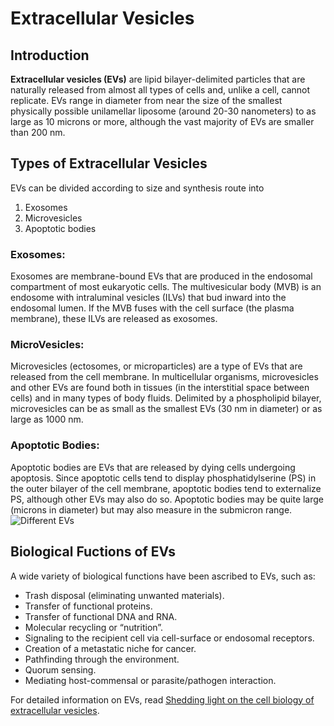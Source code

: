 # Extracellular Vesicles
## Introduction
**Extracellular vesicles (EVs)** are lipid bilayer-delimited particles that are naturally released from almost all types of cells and, unlike a cell, cannot replicate. EVs range in diameter from near the size of the smallest physically possible unilamellar liposome (around 20-30 nanometers) to as large as 10 microns or more, although the vast majority of EVs are smaller than 200 nm.

## Types of Extracellular Vesicles
EVs can be divided according to size and synthesis route into 
1. Exosomes
2. Microvesicles
3. Apoptotic bodies

### Exosomes:
Exosomes are membrane-bound EVs that are produced in the endosomal compartment of most eukaryotic cells. The multivesicular body (MVB) is an endosome with intraluminal vesicles (ILVs) that bud inward into the endosomal lumen. If the MVB fuses with the cell surface (the plasma membrane), these ILVs are released as exosomes.

### MicroVesicles:
Microvesicles (ectosomes, or microparticles) are a type of  EVs that are released from the cell membrane. In multicellular organisms, microvesicles and other EVs are found both in tissues (in the interstitial space between cells) and in many types of body fluids. Delimited by a phospholipid bilayer, microvesicles can be as small as the smallest EVs (30 nm in diameter) or as large as 1000 nm.

### Apoptotic Bodies:
Apoptotic bodies are EVs that are released by dying cells undergoing apoptosis. Since apoptotic cells tend to display phosphatidylserine (PS) in the outer bilayer of the cell membrane, apoptotic bodies tend to externalize PS, although other EVs may also do so. Apoptotic bodies may be quite large (microns in diameter) but may also measure in the submicron range.![Different EVs](https://media.jecreemavitrine.fr/4qVBoBqFkrlJ1QZ2WhYopwFS9vE=/fit-in/1036x767/smart/filters:format(webp)/bucket-prod.jecreemavitrine.fr/uploads/sites/138/2019/10/Vesicules-description_bleu-1.png)

## Biological Fuctions of EVs
A wide variety of biological functions have been ascribed to EVs, such as:
- Trash disposal (eliminating unwanted materials).
- Transfer of functional proteins.
- Transfer of functional DNA and RNA.
- Molecular recycling or “nutrition”.
- Signaling to the recipient cell via cell-surface or endosomal receptors.
- Creation of a metastatic niche for cancer.
- Pathfinding through the environment.
- Quorum sensing.
- Mediating host-commensal or parasite/pathogen interaction.

For detailed information on EVs, read [Shedding light on the cell biology of extracellular vesicles](https://www.nature.com/articles/nrm.2017.125).


                                                            
